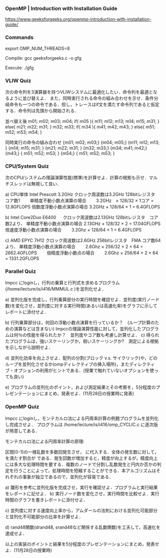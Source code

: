 ### OpenMP | Introduction with Installation Guide
https://www.geeksforgeeks.org/openmp-introduction-with-installation-guide/

### Commands
export OMP_NUM_THREADS=8

Compile: 
gcc geeksforgeeks.c -o gfg

Execute:
./gfg

### VLIW Quiz 
次の命令列を3演算器を持つVLIWシステムに最適化したい．命令列を最適となるように並び替えよ．
また，同時実行される命令の組み合わせを示せ．条件分岐命令も一つの命令である．但し，トレースはif文を満たす命令列であると仮定する．命令列は先頭から開始される．

並べ替え後
m01; m02; m03; m04;
if( m05 ){ m11; m12; m13; m14; m15; m31; }
else{ m21; m22; m31; }
m32; m33;
if( m34 ){ m41; m42; m43; }
else{ m51; m52; m53; m54; }

同時実行の命令の組み合わせ
{m01; m02; m03;}
{m04; m05;}
{m11; m12; m13; }
{m14; m15; m31; }
{m21; m22; m31; }
{m32; m33;}
{m34; m41; m42;}
{m43;}
{ m51; m52; m53; }
{m54;}
{ m51; m52; m53; }

### CPU/System Quiz 
次のCPU/システムの理論演算性能(標準)を計算せよ．計算の根拠も示せ．マルチスレッドは無視して良い．

a) CPU単体 Intel Prescott 3.2GHz
   クロック周波数は3.2GHz 128bitレジスタ　コア数1
　　単精度不動小数点演算の場合
　　3.2GHz　× 128/32 × 1コア = 12.8GFLOPS
   倍数度浮動小数点演算の場合
   3.2GHz × 128/64 × 1 = 6.4GFLOPS

b) Intel Core2Duo E6400
　 クロック周波数は2.13GHz 128bitレジスタ　コア数2より、
   単精度不動小数点演算の場合
   2.13GHz × 128/32 × 2 = 17.04GFLOPS
   倍速度浮動小数点演算の場合
　　3.2Ghz  × 128/64 × 1 = 6.4GFLOPS

c) AMD EPYC 7H12
   クロック周波数は2.6GHz 256bitレジスタ　FMA コア数64より、
   単精度浮動小数点演算の場合
　　2.6Ghz × 256/32 × 2 × 64 = 2662.4GFLOPS
　　倍精度浮動小数点の場合
　　2.6Ghz × 256/64 × 2 × 64 = 1331.2GFLOPS
 

### Parallel Quiz
lmpcc にloginし，行列の乗算と行列式を求めるプログラム (/home/lecture/is/i416/MMMUL.c )を並列化せよ．

a) 並列化版を完成し，行列乗算部分の実行時間を確認せよ．並列度(実行ノード数)を変化させ，並列度に対する実行時間(あるいは高速化率)をグラフに示してレポートに添付せよ．

b) 行列乗算部分は，何回の浮動小数点演算を行っているか？　(ループ計算のための演算などは含まない)
lmpccの理論演算性能に対して，並列化したプログラムは何％の性能を得られたか？　並列度やコア数も考慮し計算せよ．
c) 得られたプログラムは，強いスケーリングか，弱いスケーリングか?　測定による根拠を示しながら説明せよ．

d) 並列化効率を向上させよ．配列の分割(ブロック v.s. サイクリック)や，どのループを並列化させるか(ompディレクティブの挿入場所)，またディレクティブ・オプションの利用がヒントである．(授業で触れていないオプションを使っても良い)

e) プログラムの並列化のポイント，および測定結果とその考察を，5分程度のプレゼンテーションにまとめ，発表せよ．(11月28日の授業時に発表)


### OpenMP Quiz
lmpcc にloginし，モンテカルロ法による円周率計算の例題プログラムを並列化し完成させよ．
プログラムは /home/lecture/is/i416/omp_CYCLIC.c に逐次版が用意してある．

モンテカルロ法による円周率計算の原理:

区間[0-1]の一様乱数を多数回発生させ，  に代入する．全体の発生数に対して， を満たす割合が である．発生回数が増加すると，精度が向上するが，精度向上には多大な処理時間を要する．複数のノードで分割し乱数発生と円内か否かの判定を行うことによって，処理時間を短縮することができる．本アルゴリズムはそれぞれの事象が独立であるので，並列化が容易である．

a) 雛形を参考に並列化版を完成させ，実行を確認せよ．プログラムと実行結果をレポートに記せよ．
b) 実行ノード数を変化させ，実行時間を比較せよ．実行時間のグラフを書きレポートに添付せよ．

c) 並列度に対する速度向上率から，アムダールの法則における並列化可能部分と並列化不可能部分の比率を計算せよ．

d) rand48関数(drand48, srand48など関係する乱数関数)を工夫して，高速化を達成せよ．

以上の実装のポイントと結果を5分程度のプレゼンテーションにまとめ，発表せよ．(11月28日の授業時)